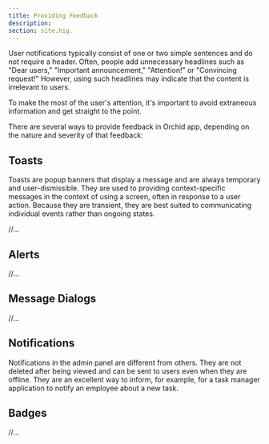 ```yaml
---
title: Providing Feedback
description:
section: site.hig.
---
```



User notifications typically consist of one or two simple sentences and do not require a header. Often, people add unnecessary headlines such as "Dear users," "Important announcement," "Attention!" or "Convincing request!" However, using such headlines may indicate that the content is irrelevant to users.

To make the most of the user's attention, it's important to avoid extraneous information and get straight to the point.

There are several ways to provide feedback in Orchid app, depending on the nature and severity of that feedback:

## Toasts

Toasts are popup banners that display a message and are always temporary and user-dismissible.
They are used to providing context-specific messages in the context of using a screen, often in response to a user action.
Because they are transient, they are best suited to communicating individual events rather than ongoing states.

//...


## Alerts

//...

## Message Dialogs

//...

## Notifications

Notifications in the admin panel are different from others. They are not deleted after being viewed and can be sent to users even when they are offline. They are an excellent way to inform, for example, for a task manager application to notify an employee about a new task.

## Badges

//...
